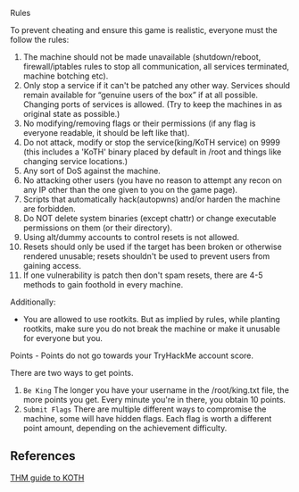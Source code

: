 Rules

To prevent cheating and ensure this game is realistic, everyone must the follow the rules:

1.  The machine should not be made unavailable (shutdown/reboot, firewall/iptables rules to stop all communication, all services terminated, machine botching etc).
2.  Only stop a service if it can't be patched any other way. Services should remain available for “genuine users of the box” if at all possible. Changing ports of services is allowed. (Try to keep the machines in as original state as possible.)
3.  No modifying/removing flags or their permissions (if any flag is everyone readable, it should be left like that).
4.  Do not attack, modify or stop the service(king/KoTH service) on 9999 (this includes a 'KoTH' binary placed by default in /root and things like changing service locations.)
5.  Any sort of DoS against the machine.
6.  No attacking other users (you have no reason to attempt any recon on any IP other than the one given to you on the game page).
7.  Scripts that automatically hack(autopwns) and/or harden the machine are forbidden.
8.  Do NOT delete system binaries (except chattr) or change executable permissions on them (or their directory).
9.  Using alt/dummy accounts to control resets is not allowed.
10.  Resets should only be used if the target has been broken or otherwise rendered unusable; resets shouldn't be used to prevent users from gaining access.
11.  If one vulnerability is patch then don't spam resets, there are 4-5 methods to gain foothold in every machine.

Additionally:
- You are allowed to use rootkits. But as implied by rules, while planting rootkits, make sure you do not break the machine or make it unusable for everyone but you.

Points - Points do not go towards your TryHackMe account score.

There are two ways to get points.

1.  `Be King` The longer you have your username in the /root/king.txt file, the more points you get. Every minute you're in there, you obtain 10 points.
2.  `Submit Flags` There are multiple different ways to compromise the machine, some will have hidden flags. Each flag is worth a different point amount, depending on the achievement difficulty.


## References

[THM guide to KOTH](https://tryhackme.com/resources/blog/guide-to-king-of-the-hill)